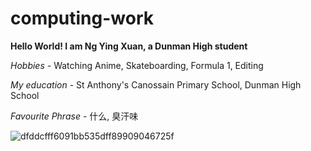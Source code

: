# computing-work

**Hello World! I am Ng Ying Xuan, a Dunman High student**

_Hobbies_ - Watching Anime, Skateboarding, Formula 1, Editing

_My education_ - St Anthony's Canossain Primary School, Dunman High School

_Favourite Phrase_ - 什么, 臭汗味 

![dfddcfff6091bb535dff89909046725f](https://user-images.githubusercontent.com/69836922/100711134-d2afcd80-33eb-11eb-96b2-e16f7572b922.jpg)
